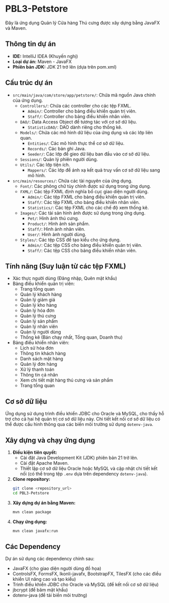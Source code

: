 # PBL3-Petstore

Đây là ứng dụng Quản lý Cửa hàng Thú cưng được xây dựng bằng JavaFX và Maven.

## Thông tin dự án

*   **IDE:** IntelliJ IDEA (Khuyến nghị)
*   **Loại dự án:** Maven - JavaFX
*   **Phiên bản JDK:** JDK 21 trở lên (dựa trên pom.xml)

## Cấu trúc dự án

*   `src/main/java/com/store/app/petstore/`: Chứa mã nguồn Java chính của ứng dụng.
    *   `Controllers/`: Chứa các controller cho các tệp FXML.
        *   `Admin/`: Controller cho bảng điều khiển quản trị viên.
        *   `Staff/`: Controller cho bảng điều khiển nhân viên.
    *   `DAO/`: Data Access Object để tương tác với cơ sở dữ liệu.
        *   `StatisticDAO/`: DAO dành riêng cho thống kê.
    *   `Models/`: Chứa các mô hình dữ liệu của ứng dụng và các lớp liên quan.
        *   `Entities/`: Các mô hình thực thể cơ sở dữ liệu.
        *   `Records/`: Các bản ghi Java.
        *   `Seeder/`: Các lớp để gieo dữ liệu ban đầu vào cơ sở dữ liệu.
    *   `Sessions/`: Quản lý phiên người dùng.
    *   `Utils/`: Các lớp tiện ích.
        *   `Mappers/`: Các lớp để ánh xạ kết quả truy vấn cơ sở dữ liệu sang mô hình.
*   `src/main/resources/`: Chứa các tài nguyên của ứng dụng.
    *   `Font/`: Các phông chữ tùy chỉnh được sử dụng trong ứng dụng.
    *   `FXML/`: Các tệp FXML định nghĩa bố cục giao diện người dùng.
        *   `Admin/`: Các tệp FXML cho bảng điều khiển quản trị viên.
        *   `Staff/`: Các tệp FXML cho bảng điều khiển nhân viên.
        *   `Statistics/`: Các tệp FXML cho các chế độ xem thống kê.
    *   `Images/`: Các tài sản hình ảnh được sử dụng trong ứng dụng.
        *   `Pet/`: Hình ảnh thú cưng.
        *   `Product/`: Hình ảnh sản phẩm.
        *   `Staff/`: Hình ảnh nhân viên.
        *   `User/`: Hình ảnh người dùng.
    *   `Styles/`: Các tệp CSS để tạo kiểu cho ứng dụng.
        *   `Admin/`: Các tệp CSS cho bảng điều khiển quản trị viên.
        *   `Staff/`: Các tệp CSS cho bảng điều khiển nhân viên.

## Tính năng (Suy luận từ các tệp FXML)

*   Xác thực người dùng (Đăng nhập, Quên mật khẩu)
*   Bảng điều khiển quản trị viên:
    *   Trang tổng quan
    *   Quản lý khách hàng
    *   Quản lý giảm giá
    *   Quản lý kho hàng
    *   Quản lý hóa đơn
    *   Quản lý thú cưng
    *   Quản lý sản phẩm
    *   Quản lý nhân viên
    *   Quản lý người dùng
    *   Thống kê (Bán chạy nhất, Tổng quan, Doanh thu)
*   Bảng điều khiển nhân viên:
    *   Lịch sử hóa đơn
    *   Thông tin khách hàng
    *   Danh sách mặt hàng
    *   Quản lý đơn hàng
    *   Xử lý thanh toán
    *   Thông tin cá nhân
    *   Xem chi tiết mặt hàng thú cưng và sản phẩm
    *   Trang tổng quan

## Cơ sở dữ liệu

Ứng dụng sử dụng trình điều khiển JDBC cho Oracle và MySQL, cho thấy hỗ trợ cho cả hai hệ quản trị cơ sở dữ liệu này. Chi tiết kết nối cơ sở dữ liệu có thể được cấu hình thông qua các biến môi trường sử dụng `dotenv-java`.

## Xây dựng và chạy ứng dụng

1.  **Điều kiện tiên quyết:**
    *   Cài đặt Java Development Kit (JDK) phiên bản 21 trở lên.
    *   Cài đặt Apache Maven.
    *   Thiết lập cơ sở dữ liệu Oracle hoặc MySQL và cập nhật chi tiết kết nối (có thể trong tệp `.env` dựa trên dependency `dotenv-java`).
2.  **Clone repository:**
    ```bash
    git clone <repository_url>
    cd PBL3-Petstore
    ```
3.  **Xây dựng dự án bằng Maven:**
    ```bash
    mvn clean package
    ```
4.  **Chạy ứng dụng:**
    ```bash
    mvn clean javafx:run
    ```

## Các Dependency

Dự án sử dụng các dependency chính sau:

*   JavaFX (cho giao diện người dùng đồ họa)
*   ControlsFX, FormsFX, Ikonli-javafx, BootstrapFX, TilesFX (cho các điều khiển UI nâng cao và tạo kiểu)
*   Trình điều khiển JDBC cho Oracle và MySQL (để kết nối cơ sở dữ liệu)
*   jbcrypt (để băm mật khẩu)
*   dotenv-java (để tải biến môi trường)
